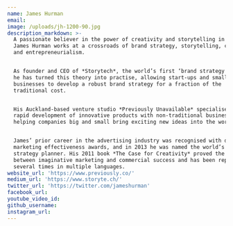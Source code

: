 ```yaml
---
name: James Hurman
email:
image: /uploads/jh-1200-90.jpg
description_markdown: >-
  A passionate believer in the power of creativity and storytelling in business,
  James Hurman works at a crossroads of brand strategy, storytelling, creativity
  and entrepreneurialism.


  As founder and CEO of *Storytech*, the world’s first ‘brand strategy in a box’
  he has turned this theory into practise, allowing start-ups and small
  businesses to develop a robust brand strategy for a fraction of the
  traditional cost.


  His Auckland-based venture studio *Previously Unavailable* specialises in the
  rapid development of innovative products with non-traditional business models,
  helping companies big and small bring exciting new ideas into the world.


  James’ prior career in the advertising industry was recognised with dozens of
  marketing effectiveness awards, and in 2013 he was named the world’s #1
  strategy planner. His 2011 book *The Case for Creativity* proved the link
  between imaginative marketing and commercial success and has been republished
  several times in multiple languages.
website_url: 'https://www.previously.co/'
medium_url: 'https://www.storyte.ch/'
twitter_url: 'https://twitter.com/jameshurman'
facebook_url:
youtube_video_id:
github_username:
instagram_url:
---
```

